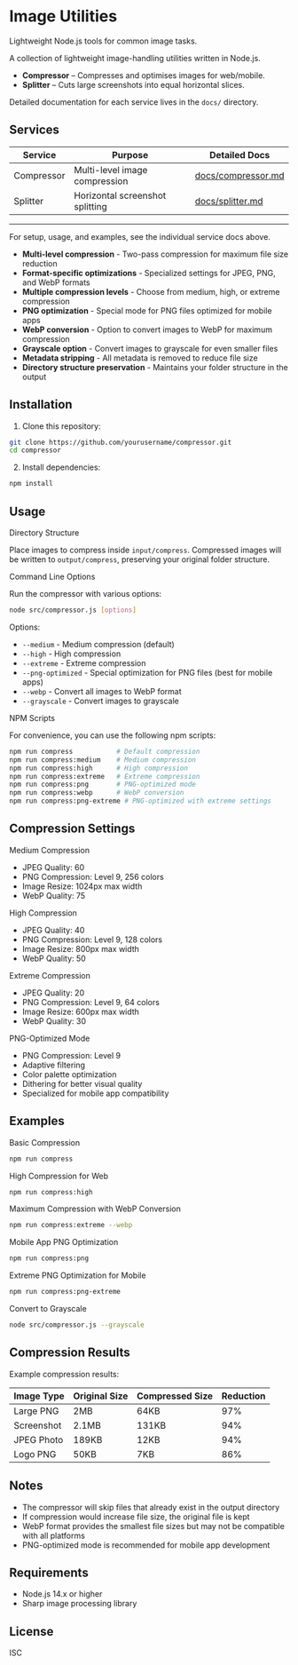 # Image Utilities

Lightweight Node.js tools for common image tasks.


A collection of lightweight image-handling utilities written in Node.js.

* **Compressor** – Compresses and optimises images for web/mobile.
* **Splitter** – Cuts large screenshots into equal horizontal slices.

Detailed documentation for each service lives in the `docs/` directory.

## Services

| Service | Purpose | Detailed Docs |
|---------|---------|---------------|
| Compressor | Multi-level image compression | [docs/compressor.md](docs/compressor.md) |
| Splitter | Horizontal screenshot splitting | [docs/splitter.md](docs/splitter.md) |

---

For setup, usage, and examples, see the individual service docs above.


- **Multi-level compression** - Two-pass compression for maximum file size reduction
- **Format-specific optimizations** - Specialized settings for JPEG, PNG, and WebP formats
- **Multiple compression levels** - Choose from medium, high, or extreme compression
- **PNG optimization** - Special mode for PNG files optimized for mobile apps
- **WebP conversion** - Option to convert images to WebP for maximum compression
- **Grayscale option** - Convert images to grayscale for even smaller files
- **Metadata stripping** - All metadata is removed to reduce file size
- **Directory structure preservation** - Maintains your folder structure in the output

## Installation

1. Clone this repository:
```bash
git clone https://github.com/yourusername/compressor.git
cd compressor
```

2. Install dependencies:
```bash
npm install
```

## Usage

 Directory Structure

Place images to compress inside `input/compress`. Compressed images will be written to `output/compress`, preserving your original folder structure.

 Command Line Options

Run the compressor with various options:

```bash
node src/compressor.js [options]
```

Options:
- `--medium` - Medium compression (default)
- `--high` - High compression
- `--extreme` - Extreme compression
- `--png-optimized` - Special optimization for PNG files (best for mobile apps)
- `--webp` - Convert all images to WebP format
- `--grayscale` - Convert images to grayscale

 NPM Scripts

For convenience, you can use the following npm scripts:

```bash
npm run compress           # Default compression
npm run compress:medium    # Medium compression
npm run compress:high      # High compression
npm run compress:extreme   # Extreme compression
npm run compress:png       # PNG-optimized mode
npm run compress:webp      # WebP conversion
npm run compress:png-extreme # PNG-optimized with extreme settings
```

## Compression Settings

 Medium Compression
- JPEG Quality: 60
- PNG Compression: Level 9, 256 colors
- Image Resize: 1024px max width
- WebP Quality: 75

 High Compression
- JPEG Quality: 40
- PNG Compression: Level 9, 128 colors
- Image Resize: 800px max width
- WebP Quality: 50

 Extreme Compression
- JPEG Quality: 20
- PNG Compression: Level 9, 64 colors
- Image Resize: 600px max width
- WebP Quality: 30

 PNG-Optimized Mode
- PNG Compression: Level 9
- Adaptive filtering
- Color palette optimization
- Dithering for better visual quality
- Specialized for mobile app compatibility

## Examples

 Basic Compression
```bash
npm run compress
```

 High Compression for Web
```bash
npm run compress:high
```

 Maximum Compression with WebP Conversion
```bash
npm run compress:extreme --webp
```

 Mobile App PNG Optimization
```bash
npm run compress:png
```

 Extreme PNG Optimization for Mobile
```bash
npm run compress:png-extreme
```

 Convert to Grayscale
```bash
node src/compressor.js --grayscale
```

## Compression Results

Example compression results:

| Image Type | Original Size | Compressed Size | Reduction |
|------------|---------------|-----------------|-----------|
| Large PNG  | 2MB           | 64KB            | 97%       |
| Screenshot | 2.1MB         | 131KB           | 94%       |
| JPEG Photo | 189KB         | 12KB            | 94%       |
| Logo PNG   | 50KB          | 7KB             | 86%       |

## Notes

- The compressor will skip files that already exist in the output directory
- If compression would increase file size, the original file is kept
- WebP format provides the smallest file sizes but may not be compatible with all platforms
- PNG-optimized mode is recommended for mobile app development

## Requirements

- Node.js 14.x or higher
- Sharp image processing library

## License

ISC
